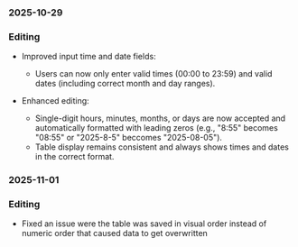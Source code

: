 ### 2025-10-29
### Editing
- Improved input time and date fields:
  - Users can now only enter valid times (00:00 to 23:59) and valid dates (including correct month and day ranges).
  
- Enhanced editing:
  - Single-digit hours, minutes, months, or days are now accepted and automatically formatted with leading zeros (e.g., "8:55" becomes "08:55" or "2025-8-5" beccomes "2025-08-05").
  - Table display remains consistent and always shows times and dates in the correct format.
 
### 2025-11-01
### Editing
  - Fixed an issue were the table was saved in visual order instead of numeric order that caused data to get overwritten

